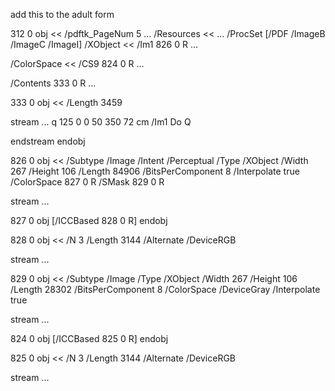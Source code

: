 add this to the adult form

312 0 obj 
<<
/pdftk_PageNum 5
...
/Resources 
<<
...
/ProcSet [/PDF /ImageB /ImageC /ImageI]
/XObject 
<<
/Im1 826 0 R
...
>>>
/ColorSpace 
<<
/CS9 824 0 R
...
>>
/Contents 333 0 R
...


333 0 obj 
<<
/Length 3459
>>
stream
...
q 125 0 0 50 350 72 cm /Im1
Do Q

endstream 
endobj 

826 0 obj 
<<
/Subtype /Image
/Intent /Perceptual
/Type /XObject
/Width 267
/Height 106
/Length 84906
/BitsPerComponent 8
/Interpolate true
/ColorSpace 827 0 R
/SMask 829 0 R
>>
stream
...

827 0 obj [/ICCBased 828 0 R]
endobj 

828 0 obj 
<<
/N 3
/Length 3144
/Alternate /DeviceRGB
>>
stream
...

829 0 obj 
<<
/Subtype /Image
/Type /XObject
/Width 267
/Height 106
/Length 28302
/BitsPerComponent 8
/ColorSpace /DeviceGray
/Interpolate true
>>
stream
...

824 0 obj [/ICCBased 825 0 R]
endobj 

825 0 obj 
<<
/N 3
/Length 3144
/Alternate /DeviceRGB
>>
stream
...
